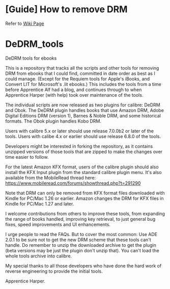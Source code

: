 # [Guide] How to remove DRM
Refer to [Wiki Page](https://github.com/apprenticeharper/DeDRM_tools/wiki/Exactly-how-to-remove-DRM)

# DeDRM_tools
DeDRM tools for ebooks

This is a repository that tracks all the scripts and other tools for removing DRM from ebooks that I could find, committed in date order as best as I could manage. (Except for the Requiem tools for Apple's iBooks, and Convert LIT for Microsoft's .lit ebooks.) This includes the tools from a time before Apprentice Alf had a blog, and continues through to when Apprentice Harper (with help) took over maintenance of the tools.

The individual scripts are now released as two plugins for calibre: DeDRM and Obok. 
The DeDRM plugin handles books that use Amazon DRM, Adobe Digital Editions DRM (version 1), Barnes & Noble DRM, and some historical formats.
The Obok plugin handles Kobo DRM.

Users with calibre 5.x or later should use release 7.0.0b2 or later of the tools.
Users with calibe 4.x or earlier should use release 6.8.0 of the tools.

Developers might be interested in forking the repository, as it contains unzipped versions of those tools that are zipped to make the changes over time easier to follow.

For the latest Amazon KFX format, users of the calibre plugin should also install the KFX Input plugin from the standard calibre plugin menu. It's also available from the MobileRead thread here: https://www.mobileread.com/forums/showthread.php?t=291290

Note that DRM can only be removed from KFX format files downloaded with Kindle for PC/Mac 1.26 or earlier. Amazon changes the DRM for KFX files in Kindle for PC/Mac 1.27 and later.

I welcome contributions from others to improve these tools, from expanding the range of books handled, improving key retrieval,  to just general bug fixes, speed improvements and UI enhancements.

I urge people to read the FAQs. But to cover the most common: Use ADE 2.0.1 to be sure not to get the new DRM scheme that these tools can't handle. Do remember to unzip the downloaded archive to get the plugin (beta versions may be just the plugin  don't unzip that). You can't load the whole tools archive into calibre.

My special thanks to all those developers who have done the hard work of reverse engineering to provide the initial tools.

Apprentice Harper.
